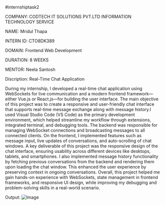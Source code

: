 #internshiptask2

COMPANY: CODTECH IT SOLUTIONS PVT.LTD INFORMATION TECHNOLOGY SERVICE

NAME: Mridul Thapa

INTERN ID: CTO8DK389

DOMAIN: Frontend Web Development

DURATION: 8 WEEKS

MENTOR: Neela Santosh

Discription: Real-Time Chat Application

During my internship, I developed a real-time chat application using WebSockets for live communication and a modern frontend framework—either Vue.js or React.js—for building the user interface. The main objective of this project was to create a responsive and user-friendly chat interface that supports real-time message exchange along with message history.I used Visual Studio Code (VS Code) as the primary development environment, which helped streamline my workflow through extensions, integrated terminal, and debugging tools. The backend was responsible for managing WebSocket connections and broadcasting messages to all connected clients. On the frontend, I implemented features such as message input, live updates of conversations, and auto-scrolling of chat windows. A key deliverable of this project was the responsive design of the chat interface, ensuring usability across different devices like desktops, tablets, and smartphones. I also implemented message history functionality by fetching previous conversations from the backend and rendering them upon loading the chat window. This enhanced the user experience by preserving context in ongoing conversations.
Overall, this project helped me gain hands-on experience with WebSockets, state management in frontend frameworks, and responsive UI design, while improving my debugging and problem-solving skills in a real-world scenario.

Output: ![Image](https://github.com/user-attachments/assets/664c44a5-7b7b-4f1f-801c-92e158881279) 
